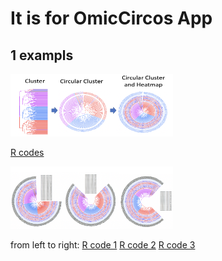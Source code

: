 # It is for OmicCircos App

## 1 exampls

<img src="examples/example1.png" width="260" height="100"> 

[R codes](examples/do_cluster_circle_test.R)  

<img src="examples/example2.png" width="260" height="100"> 

from left to right:
[R code 1](examples/do_cluster_circle01.R)  [R code 2](examples/do_cluster_circle02.R)   [R code 3](examples/do_cluster_circle03.R)    

